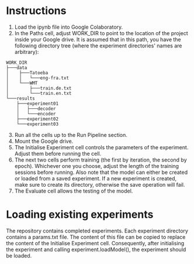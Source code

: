 # Instructions

1. Load the ipynb file into Google Colaboratory.
2. In the Paths cell, adjust WORK_DIR to point to the location of the project inside your Google drive. It is assumed that in this path, you have the following directory tree (where the experiment directories' names are arbitrary):
```
WORK_DIR
├───data
│    ├───Tatoeba
│    │   └───eng-fra.txt
│    └───WMT
│        ├───train.de.txt
│        └───train.en.txt
└───results
    ├───experiment01
    │   ├───decoder
    │   └───encoder
    ├───experiment02
    └───experiment03
```
3. Run all the cells up to the Run Pipeline section.
4. Mount the Google drive.
5. The Initialise Experiment cell controls the parameters of the experiment. Adjust them before running the cell.
6. The next two cells perform training (the first by iteration, the second by epoch). Whichever one you choose, adjust the length of the training sessions before running. Also note that the model can either be created or loaded from a saved experiment. If a new experiment is created, make sure to create its directory, otherwise the save operation will fail.
7. The Evaluate cell allows the testing of the model.

# Loading existing experiments

The repository contains completed experiments.
Each experiment directory contains a params.txt file. The content of this file can be copied to replace the content of the Initialise Experiment cell. Consequently, after initialising the experiment and calling experiment.loadModel(), the experiment should be loaded.
